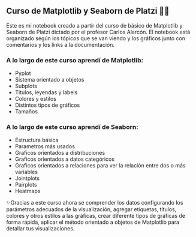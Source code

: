 ## Curso de Matplotlib y Seaborn de Platzi 🚀💚

Este es mi notebook creado a partir del curso de básico de Matplotlib y Seaborn de Platzi dictado por el profesor Carlos Alarcón.
El notebook está organizado según los tópicos que se van viendo y los gráficos junto con comentarios y los links a la documentación. 

### A lo largo de este curso aprendí de Matplotlib:
- Pyplot
- Sistema orientado a objetos
- Subplots
- Titulos, leyendas y labels
- Colores y estilos
- Distintos tipos de gráficos
- Tamaños

### A lo largo de este curso aprendí de Seaborn:
- Estructura básica
- Parametros más usados
- Graficos orientados a distribuciones
- Graficos orientados a datos categóricos
- Graficos orientados a relaciones para ver la relación entre dos o más variables 
- Jointplots
- Pairplots
- Heatmaps

✨Gracias a este curso ahora se comprender los datos configurando los parámetros adecuados de la visualización, agregar etiquetas, títulos, colores y otros estilos a las gráficas, crear diferente tipos de gráficas de forma rápida, aplicar el método orientado a objetos de Matplotlib para detallar tus visualizaciones.

